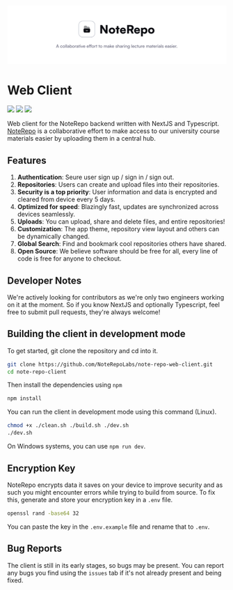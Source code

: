 <img src="./github/banner.svg" alt="RepoBanner" />

# Web Client

![](https://img.shields.io/github/license/NoteRepoLabs/noterepo-web-client?style=for-the-badge&colorA=131820&colorB=FFFFFF&logo=markdown)
![](https://img.shields.io/npm/v/@nestjs/core.svg?style=for-the-badge&colorA=131820&colorB=FFFFFF&logo=markdown)
![](https://img.shields.io/github/deployments/NoteRepoLabs/noterepo-web-client/production?style=for-the-badge&logo=vercel&label=DEPLOYMENT&labelColor=%23131820&color=%2364fab6)


Web client for the NoteRepo backend written with NextJS and Typescript.  
[NoteRepo](https://noterepo-web.vercel.app/) is a collaborative effort to make access to our university course materials easier by uploading them in a central hub.

## Features

1. **Authentication**: Seure user sign up / sign in / sign out.
2. **Repositories**: Users can create and upload files into their repositories.
4. **Security is a top priority**: User information and data is encrypted and cleared from device every 5 days.
5. **Optimized for speed**: Blazingly fast, updates are synchronized across devices seamlessly.
6. **Uploads**: You can upload, share and delete files, and entire repositories!
7. **Customization**: The app theme, repository view layout and others can be dynamically changed.
8. **Global Search**: Find and bookmark cool repositories others have shared.
9. **Open Source**: We believe software should be free for all, every line of code is free for anyone to checkout.

## Developer Notes

We're actively looking for contributors as we're only two engineers working on it at the moment. So if you know NextJS and optionally Typescript, feel free to submit pull requests, they're always welcome!

## Building the client in development mode

To get started, git clone the repository and cd into it.

```sh
git clone https://github.com/NoteRepoLabs/note-repo-web-client.git
cd note-repo-client
```

Then install the dependencies using `npm`

```sh
npm install
```

You can run the client in development mode using this command (Linux).

```sh
chmod +x ./clean.sh ./build.sh ./dev.sh
./dev.sh
```

On Windows systems, you can use `npm run dev`.

## Encryption Key

NoteRepo encrypts data it saves on your device to improve security and as such you might encounter errors while trying to build from source. To fix this, generate and store your encryption key in a `.env` file.

```sh
openssl rand -base64 32
```

You can paste the key in the `.env.example` file and rename that to `.env`.

## Bug Reports

The client is still in its early stages, so bugs may be present. You can report any bugs you find using the `issues` tab if it's not already present and being fixed.
